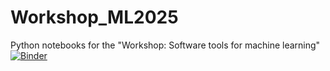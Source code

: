 # Workshop_ML2025
Python notebooks for the "Workshop: Software tools for machine learning" 
[![Binder](https://mybinder.org/badge_logo.svg)](https://mybinder.org/v2/gh/thierrynieus/Workshop_ML2025/HEAD)
